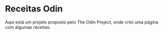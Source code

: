 # Receitas Odin
Aqui está um projeto proposto pelo The Odin Project, onde criei uma página com algumas receitas.

